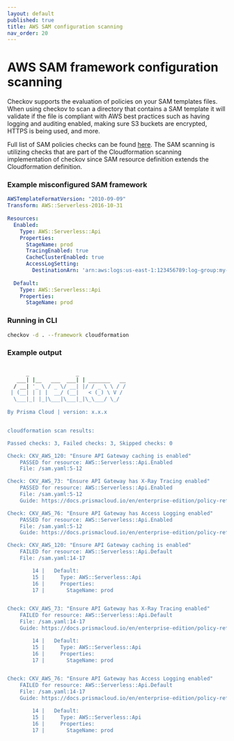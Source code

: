 ```yaml
---
layout: default
published: true
title: AWS SAM configuration scanning
nav_order: 20
---
```


# AWS SAM framework configuration scanning
Checkov supports the evaluation of policies on your SAM templates files.
When using checkov to scan a directory that contains a SAM template it will validate if the file is compliant with AWS best practices such as having logging and auditing enabled, making sure S3 buckets are encrypted, HTTPS is being used, and more.  

Full list of SAM policies checks can be found [here](https://www.checkov.io/5.Policy%20Index/serverless.html).
The SAM scanning is utilizing checks that are part of the Cloudformation scanning implementation of checkov since SAM resource definition extends the Cloudformation definition.  

### Example misconfigured SAM framework

```yaml
AWSTemplateFormatVersion: "2010-09-09"
Transform: AWS::Serverless-2016-10-31
​
Resources:
  Enabled:
    Type: AWS::Serverless::Api
    Properties:
      StageName: prod
      TracingEnabled: true
      CacheClusterEnabled: true
      AccessLogSetting:
        DestinationArn: 'arn:aws:logs:us-east-1:123456789:log-group:my-log-group'
​
  Default:
    Type: AWS::Serverless::Api
    Properties:
      StageName: prod


```
### Running in CLI

```bash
checkov -d . --framework cloudformation
```

### Example output

```bash

      _               _              
   ___| |__   ___  ___| | _______   __
  / __| '_ \ / _ \/ __| |/ / _ \ \ / /
 | (__| | | |  __/ (__|   < (_) \ V / 
  \___|_| |_|\___|\___|_|\_\___/ \_/  
                                      
By Prisma Cloud | version: x.x.x 


cloudformation scan results:

Passed checks: 3, Failed checks: 3, Skipped checks: 0

Check: CKV_AWS_120: "Ensure API Gateway caching is enabled"
	PASSED for resource: AWS::Serverless::Api.Enabled
	File: /sam.yaml:5-12

Check: CKV_AWS_73: "Ensure API Gateway has X-Ray Tracing enabled"
	PASSED for resource: AWS::Serverless::Api.Enabled
	File: /sam.yaml:5-12
	Guide: https://docs.prismacloud.io/en/enterprise-edition/policy-reference/aws-policies/aws-logging-policies/logging-15

Check: CKV_AWS_76: "Ensure API Gateway has Access Logging enabled"
	PASSED for resource: AWS::Serverless::Api.Enabled
	File: /sam.yaml:5-12
	Guide: https://docs.prismacloud.io/en/enterprise-edition/policy-reference/aws-policies/aws-logging-policies/logging-17

Check: CKV_AWS_120: "Ensure API Gateway caching is enabled"
	FAILED for resource: AWS::Serverless::Api.Default
	File: /sam.yaml:14-17

		14 |   Default:
		15 |     Type: AWS::Serverless::Api
		16 |     Properties:
		17 |       StageName: prod


Check: CKV_AWS_73: "Ensure API Gateway has X-Ray Tracing enabled"
	FAILED for resource: AWS::Serverless::Api.Default
	File: /sam.yaml:14-17
	Guide: https://docs.prismacloud.io/en/enterprise-edition/policy-reference/aws-policies/aws-logging-policies/logging-15

		14 |   Default:
		15 |     Type: AWS::Serverless::Api
		16 |     Properties:
		17 |       StageName: prod


Check: CKV_AWS_76: "Ensure API Gateway has Access Logging enabled"
	FAILED for resource: AWS::Serverless::Api.Default
	File: /sam.yaml:14-17
	Guide: https://docs.prismacloud.io/en/enterprise-edition/policy-reference/aws-policies/aws-logging-policies/logging-17

		14 |   Default:
		15 |     Type: AWS::Serverless::Api
		16 |     Properties:
		17 |       StageName: prod

```
